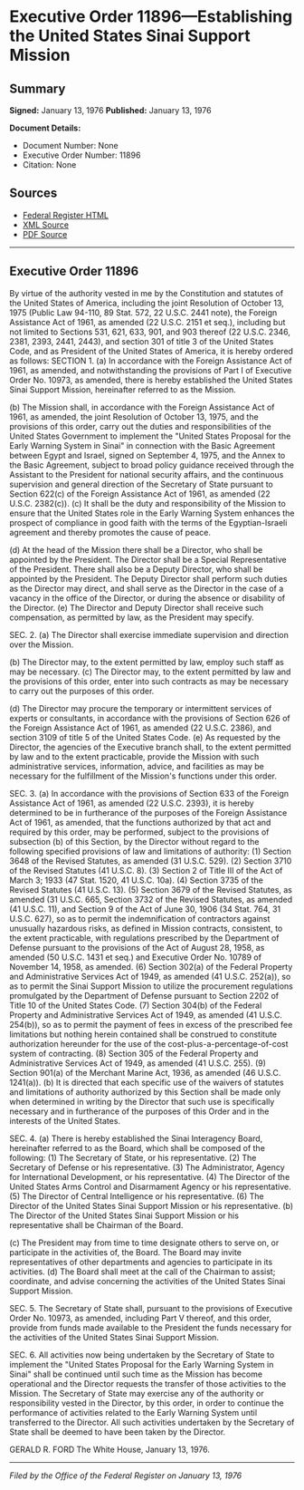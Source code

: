 # Executive Order 11896—Establishing the United States Sinai Support Mission

## Summary

**Signed:** January 13, 1976
**Published:** January 13, 1976

**Document Details:**
- Document Number: None
- Executive Order Number: 11896
- Citation: None

## Sources
- [Federal Register HTML](https://www.presidency.ucsb.edu/documents/executive-order-11896-establishing-the-united-states-sinai-support-mission)
- [XML Source](None)
- [PDF Source](None)

---

## Executive Order 11896

By virtue of the authority vested in me by the Constitution and statutes of the United States of America, including the joint Resolution of October 13, 1975 (Public Law 94-110, 89 Stat. 572, 22 U.S.C. 2441 note), the Foreign Assistance Act of 1961, as amended (22 U.S.C. 2151 et seq.), including but not limited to Sections 531, 621, 633, 901, and 903 thereof (22 U.S.C. 2346, 2381, 2393, 2441, 2443), and section 301 of title 3 of the United States Code, and as President of the United States of America, it is hereby ordered as follows:
SECTION 1. (a) In accordance with the Foreign Assistance Act of 1961, as amended, and notwithstanding the provisions of Part I of Executive Order No. 10973, as amended, there is hereby established the United States Sinai Support Mission, hereinafter referred to as the Mission.

(b) The Mission shall, in accordance with the Foreign Assistance Act of 1961, as amended, the joint Resolution of October 13, 1975, and the provisions of this order, carry out the duties and responsibilities of the United States Government to implement the "United States Proposal for the Early Warning System in Sinai" in connection with the Basic Agreement between Egypt and Israel, signed on September 4, 1975, and the Annex to the Basic Agreement, subject to broad policy guidance received through the Assistant to the President for national security affairs, and the continuous supervision and general direction of the Secretary of State pursuant to Section 622(c) of the Foreign Assistance Act of 1961, as amended (22 U.S.C. 2382(c)).
(c) It shall be the duty and responsibility of the Mission to ensure that the United States role in the Early Warning System enhances the prospect of compliance in good faith with the terms of the Egyptian-Israeli agreement and thereby promotes the cause of peace.

(d) At the head of the Mission there shall be a Director, who shall be appointed by the President. The Director shall be a Special Representative of the President. There shall also be a Deputy Director, who shall be appointed by the President. The Deputy Director shall perform such duties as the Director may direct, and shall serve as the Director in the case of a vacancy in the office of the Director, or during the absence or disability of the Director.
(e) The Director and Deputy Director shall receive such compensation, as permitted by law, as the President may specify.

SEC. 2. (a) The Director shall exercise immediate supervision and direction over the Mission.

(b) The Director may, to the extent permitted by law, employ such staff as may be necessary.
(c) The Director may, to the extent permitted by law and the provisions of this order, enter into such contracts as may be necessary to carry out the purposes of this order.

(d) The Director may procure the temporary or intermittent services of experts or consultants, in accordance with the provisions of Section 626 of the Foreign Assistance Act of 1961, as amended (22 U.S.C. 2386), and section 3109 of title 5 of the United States Code.
(e) As requested by the Director, the agencies of the Executive branch shall, to the extent permitted by law and to the extent practicable, provide the Mission with such administrative services, information, advice, and facilities as may be necessary for the fulfillment of the Mission's functions under this order.

SEC. 3. (a) In accordance with the provisions of Section 633 of the Foreign Assistance Act of 1961, as amended (22 U.S.C. 2393), it is hereby determined to be in furtherance of the purposes of the Foreign Assistance Act of 1961, as amended, that the functions authorized by that act and required by this order, may be performed, subject to the provisions of subsection (b) of this Section, by the Director without regard to the following specified provisions of law and limitations of authority:
    (1) Section 3648 of the Revised Statutes, as amended (31 U.S.C. 529).
    (2) Section 3710 of the Revised Statutes (41 U.S.C. 8).
    (3) Section 2 of Title III of the Act of March 3; 1933 (47 Stat. 1520, 41 U.S.C. 10a).
    (4) Section 3735 of the Revised Statutes (41 U.S.C. 13).
    (5) Section 3679 of the Revised Statutes, as amended (31 U.S.C. 665, Section 3732 of the Revised Statutes, as amended (41 U.S.C. 11), and Section 9 of the Act of June 30, 1906 (34 Stat. 764, 31 U.S.C. 627), so as to permit the indemnification of contractors against unusually hazardous risks, as defined in Mission contracts, consistent, to the extent practicable, with regulations prescribed by the Department of Defense pursuant to the provisions of the Act of August 28, 1958, as amended (50 U.S.C. 1431 et seq.) and Executive Order No. 10789 of November 14, 1958, as amended.
    (6) Section 302(a) of the Federal Property and Administrative Services Act of 1949, as amended (41 U.S.C. 252(a)), so as to permit the Sinai Support Mission to utilize the procurement regulations promulgated by the Department of Defense pursuant to Section 2202 of Title 10 of the United States Code.
    (7) Section 304(b) of the Federal Property and Administrative Services Act of 1949, as amended (41 U.S.C. 254(b)), so as to permit the payment of fees in excess of the prescribed fee limitations but nothing herein contained shall be construed to constitute authorization hereunder for the use of the cost-plus-a-percentage-of-cost system of contracting.
    (8) Section 305 of the Federal Property and Administrative Services Act of 1949, as amended (41 U.S.C. 255).
    (9) Section 901(a) of the Merchant Marine Act, 1936, as amended (46 U.S.C. 1241(a)).
(b) It is directed that each specific use of the waivers of statutes and limitations of authority authorized by this Section shall be made only when determined in writing by the Director that such use is specifically necessary and in furtherance of the purposes of this Order and in the interests of the United States.

SEC. 4. (a) There is hereby established the Sinai Interagency Board, hereinafter referred to as the Board, which shall be composed of the following:
    (1) The Secretary of State, or his representative.
    (2) The Secretary of Defense or his representative.
    (3) The Administrator, Agency for International Development, or his representative.
    (4) The Director of the United States Arms Control and Disarmament Agency or his representative.
    (5) The Director of Central Intelligence or his representative.
    (6) The Director of the United States Sinai Support Mission or his representative.
(b) The Director of the United States Sinai Support Mission or his representative shall be Chairman of the Board.

(c) The President may from time to time designate others to serve on, or participate in the activities of, the Board. The Board may invite representatives of other departments and agencies to participate in its activities.
(d) The Board shall meet at the call of the Chairman to assist; coordinate, and advise concerning the activities of the United States Sinai Support Mission.

SEC. 5. The Secretary of State shall, pursuant to the provisions of Executive Order No. 10973, as amended, including Part V thereof, and this order, provide from funds made available to the President the funds necessary for the activities of the United States Sinai Support Mission.

SEC. 6. All activities now being undertaken by the Secretary of State to implement the "United States Proposal for the Early Warning System in Sinai" shall be continued until such time as the Mission has become operational and the Director requests the transfer of those activities to the Mission. The Secretary of State may exercise any of the authority or responsibility vested in the Director, by this order, in order to continue the performance of activities related to the Early Warning System until transferred to the Director. All such activities undertaken by the Secretary of State shall be deemed to have been taken by the Director.

GERALD R. FORD
The White House,
January 13, 1976.

---

*Filed by the Office of the Federal Register on January 13, 1976*
